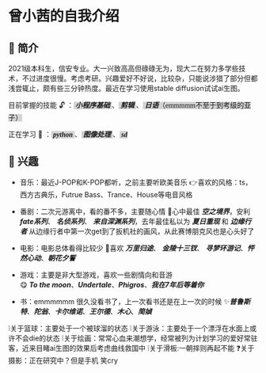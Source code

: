 # 曾小茜的自我介绍

## :page_with_curl: 简介
2021级本科生，信安专业。大一兴致高高但碌碌无为，现大二在努力多学些技术，不过进度很慢。考虑考研。兴趣爱好不好说，比较杂，只能说涉猎了部分但都浅尝辄止，颇有些三分钟热度。最近在学习使用stable diffusion试试ai生图。

目前掌握的技能 :unlock: ：<font  face="宋体" style="background: lightgray"> ***小程序基础*** </font>、<font face="宋体" style="background: lightgray"> ***剪辑*** </font>、<font face="宋体" style="background: lightgray"> ***日语***（emmmmm不至于到考级的亚子） </font>

正在学习 :blue_book: ：<font face="宋体" style="background: lightgray"> ***python*** </font>、<font face="宋体" style="background: lightgray"> ***图像处理*** </font>、<font face="宋体" style="background: lightgray"> ***sd*** </font>

## :art: 兴趣
* 音乐：最近J-POP和K-POP都听，之前主要听欧美音乐
    :point_right:喜欢的风格：ts，西方古典乐，Futrue Bass、Trance、House等电音风格  

* 番剧：二次元游离中，看的番不多，主要随心情
:sparkling_heart:心中最佳 ***空之境界***，安利 ***fate系列***、 ***名侦系列***、 ***来自深渊系列***，去年最佳私以为 ***夏日重现*** 和 ***边缘行者***
    从边缘行者中第一次get到了扳机社的画风，从此赛博朋克风也是心头好了  

* 电影：电影总体看得比较少
:dizzy:喜欢 ***万里归途***、 ***金陵十三钗***、 ***寻梦环游记***、***怦然心动***、***朝花夕誓***  

* 游戏：主要是非大型游戏，喜欢一些剧情向和音游  
    :yum: ***To the moon***、***Undertale***、***Phigros***、***我在7年后等着你*** 

* 书：emmmmmm 很久没看书了，上一次看书还是在上一次的时候
    :sparkles:***普鲁斯特***、***陀翁***、***卡尔维诺***、***王尔德***、***木心***、***简媜***


:grey_exclamation:关于篮球：主要处于一个被球溜的状态
:grey_exclamation:关于游泳：主要处于一个漂浮在水面上或许不会die的状态
:grey_exclamation:关于绘画：常常心血来潮想学，经常被列为计划学习的爱好常驻客，近来目睹ai生图的效果后考虑曲线救国中
:grey_exclamation:关于滑板:一朝摔则再起不能 
:question:关于摄影：正在研究中？但是手机 笑cry



